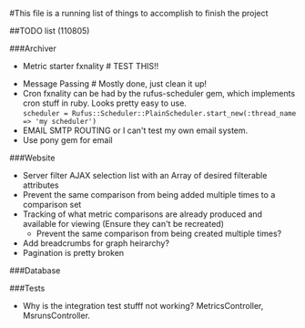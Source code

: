 #This file is a running list of things to accomplish to finish the project

##TODO list (110805)

###Archiver
-	Metric starter fxnality  # TEST THIS!!
*	Message Passing # Mostly done, just clean it up!
* Cron fxnality can be had by the rufus-scheduler gem, which implements cron stuff in ruby.  Looks pretty easy to use.  
		`scheduler = Rufus::Scheduler::PlainScheduler.start_new(:thread_name => 'my scheduler')`
* EMAIL SMTP ROUTING or I can't test my own email system.
* Use pony gem for email

###Website
  - Server filter AJAX selection list with an Array of desired filterable attributes
  - Prevent the same comparison from being added multiple times to a
    comparison set
  - Tracking of what metric comparisons are already produced and available for viewing (Ensure they can't be recreated)
    - Prevent the same comparison from being created multiple times?
  - Add breadcrumbs for graph heirarchy?
  - Pagination is pretty broken

###Database


###Tests
* Why is the integration test stufff not working? MetricsController,
  MsrunsController.
